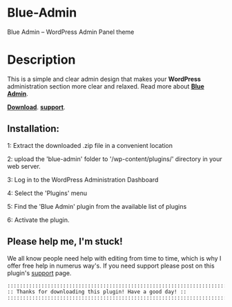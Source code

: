 Blue-Admin
==========

Blue Admin – WordPress Admin Panel theme

Description
==========
This is a simple and clear admin design that makes your **WordPress** administration section more clear and relaxed. Read more about **[Blue Admin](http://linesh.com/projects/blue-admin/)**. 

**[Download](https://wordpress.org/plugins/blue-admin/)**. 
**[support](http://linesh.com/forums/forum/plugins/blue-admin/)**. 


Installation:
------------------------------------
1: Extract the downloaded .zip file in a convenient location

2: upload the 'blue-admin' folder to '/wp-content/plugins/' directory in your web server.

3: Log in to the WordPress Administration Dashboard

4: Select the 'Plugins' menu

5: Find the 'Blue Admin' plugin from the available list of plugins

6: Activate the plugin.
	
	
Please help me, I'm stuck!
------------------------------------
We all know people need help with editing from time to time, which is why I offer free help in numerus way's. If you  need support please post on this plugin's [support](http://linesh.com/forums/forum/plugins/blue-admin/) page.

	

	::::::::::::::::::::::::::::::::::::::::::::::::::::::::::::::::::::::::::::::::::::
	:: Thanks for downloading this plugin! Have a good day! :: 
	:::::::::::::::::::::::::::::::::::::::::::::::::::::::::::::::::::::::::::::::::::: 
